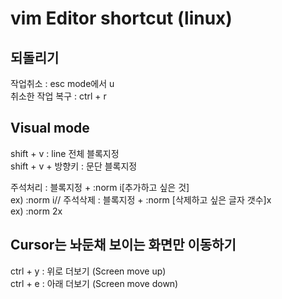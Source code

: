 # vim Editor shortcut (linux)

## 되돌리기   

작업취소 : esc mode에서 u   
취소한 작업 복구 : ctrl + r   

## Visual mode   

shift + v : line 전체 블록지정   
shift + v + 방향키 : 문단 블록지정

주석처리 : 블록지정 + :norm i[추가하고 싶은 것]   
  ex) :norm i//
주석삭제 : 블록지정 + :norm [삭제하고 싶은 글자 갯수]x   
  ex) :norm 2x

## Cursor는 놔둔채 보이는 화면만 이동하기

ctrl + y : 위로 더보기 (Screen move up)   
ctrl + e : 아래 더보기 (Screen move down)   
